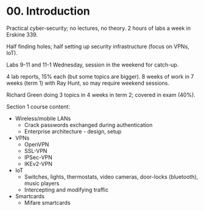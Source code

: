 # 00. Introduction

Practical cyber-security; no lectures, no theory. 2 hours of labs a week in Erskine 339.

Half finding holes; half setting up security infrastructure (focus on VPNs, IoT).

Labs 9-11 and 11-1 Wednesday, session in the weekend for catch-up.

4 lab reports, 15% each (but some topics are bigger). 8 weeks of work in 7 weeks (term 1) with Ray Hunt, so may require weekend sessions.

Richard Green doing 3 topics in 4 weeks in term 2; covered in exam (40%).

Section 1 course content:

- Wireless/mobile LANs
  - Crack passwords exchanged during authentication
  - Enterprise architecture - design, setup
- VPNs
  - OpenVPN
  - SSL-VPN
  - IPSec-VPN
  - IKEv2-VPN
- IoT
  - Switches, lights, thermostats, video cameras, door-locks (bluetooth), music players
  - Intercepting and modifying traffic
- Smartcards
  - Mifare smartcards

